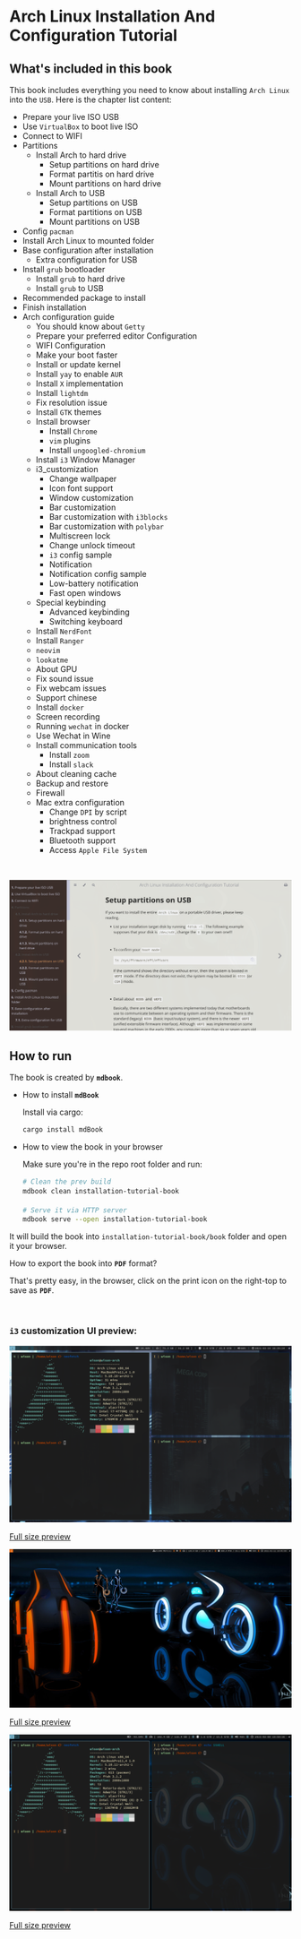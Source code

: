 # Arch Linux Installation And Configuration Tutorial

## What's included in this book

This book includes everything you need to know about installing `Arch Linux` into the `USB`.
Here is the chapter list content:

- Prepare your live ISO USB
- Use `VirtualBox` to boot live ISO
- Connect to WIFI
- Partitions
    - Install Arch to hard drive
        - Setup partitions on hard drive
        - Format partitis on hard drive
        - Mount partitions on hard drive
    - Install Arch to USB
        - Setup partitions on USB
        - Format partitions on USB
        - Mount partitions on USB
- Config `pacman`
- Install Arch Linux to mounted folder
- Base configuration after installation
    - Extra configuration for USB
- Install `grub` bootloader
    - Install `grub` to hard drive
    - Install `grub` to USB
- Recommended package to install
- Finish installation
- Arch configuration guide
    - You should know about `Getty`
    - Prepare your preferred editor Configuration
    - WIFI Configuration
    - Make your boot faster
    - Install or update kernel
    - Install `yay` to enable `AUR`
    - Install `X` implementation
    - Install `lightdm`
    - Fix resolution issue
    - Install `GTK` themes
    - Install browser
        - Install `Chrome`
        - `vim` plugins
        - Install `ungoogled-chromium`
    - Install `i3` Window Manager
    - i3_customization
        - Change wallpaper
        - Icon font support
        - Window customization
        - Bar customization
        - Bar customization with `i3blocks`
        - Bar customization with `polybar`
        - Multiscreen lock
        - Change unlock timeout
        - `i3` config sample
        - Notification
        - Notification config sample
        - Low-battery notification
        - Fast open windows
    - Special keybinding
        - Advanced keybinding
        - Switching keyboard
    - Install `NerdFont`
    - Install `Ranger`
    - `neovim`
    - `lookatme`
    - About GPU
    - Fix sound issue
    - Fix webcam issues
    - Support chinese
    - Install `docker`
    - Screen recording
    - Running `wechat` in docker
    - Use Wechat in Wine
    - Install communication tools
        - Install `zoom`
        - Install `slack`
    - About cleaning cache
    - Backup and restore
    - Firewall
    - Mac extra configuration
        - Change `DPI` by script
        - brightness control
        - Trackpad support
        - Bluetooth support
        - Access `Apple File System`

</br>

![book-preview.png](./installation-tutorial-book/src/images/book-preview.png)

## How to run

The book is created by **`mdbook`**.

- How to install **`mdBook`**

    Install via cargo:

    ```bash
    cargo install mdBook
    ```

- How to view the book in your browser

  Make sure you're in the repo root folder and run:

    ```bash
    # Clean the prev build
    mdbook clean installation-tutorial-book

    # Serve it via HTTP server
    mdbook serve --open installation-tutorial-book
    ```
It will build the book into `installation-tutorial-book/book` 
folder and open it your browser.

How to export the book into **`PDF`** format?

That's pretty easy, in the browser, click on the print icon on the right-top to save as **`PDF`**.

</br>

### `i3` customization UI preview:

![i3-preview-1.png](./installation-tutorial-book/src/images/i3-preview-1.png)

[Full size preview](https://github.com/wisonye/arch-linux/blob/master/installation-tutorial-book/src/images/i3-preview-1.png)

![preview-4.png](./installation-tutorial-book/src/images/preview-4.png)

[Full size preview](https://github.com/wisonye/arch-linux/blob/master/installation-tutorial-book/src/images/preview-4.png)

![preview-tron-1.png](./installation-tutorial-book/src/images/preview-tron-1.png)

[Full size preview](https://github.com/wisonye/arch-linux/blob/master/installation-tutorial-book/src/images/preview-tron-1.png)

